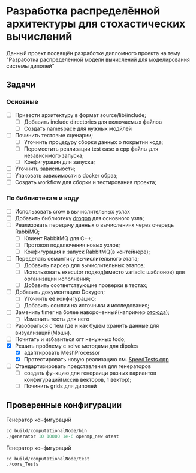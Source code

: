 # Разработка распределённой архитектуры для стохастических вычислений

Данный проект посвящён разработке дипломного проекта на тему "Разработка распределённой модели вычислений для моделирования системы диполей"


## Задачи
### Основные
- [ ] Привести архитектуру в формат source/lib/include;
  - [ ] Добавить include directories для включаемых файлов
  - [ ] Создать namespace для нужных модйлей
- [ ] Починить тестовые сценарии;
  - [ ] Уточнить процедуру сборки данных о покрытии кода;
  - [ ] Переместить реализации test case в сpp файлы для независимого запуска;
  - [ ] Конфигурация для запуска;
- [ ] Уточнить зависимости;
- [ ] Упаковать зависимости в docker образ;
- [ ] Создать workflow для сборки и тестирования проекта;
### По библиотекам и коду
- [ ] Использовать crow в вычислительных узлах
- [ ] Добавить библиотеку [drogon](https://github.com/drogonframework/drogon) для основного узла;
- [ ] Реализовать передачу данных о вычислениях через очередь RabbiMQ;
  - [ ] Клиент RabbitMQ для C++;
  - [ ] Протокол подключения новых узлов;
  - [ ] Конфигурация и запуск RabbitMQ(в контейнере);
- [ ] Переделать семантику вычислительного этапа;
  - [ ] Добавить парсер для вычислительных этапов;
  - [ ] Использовать executor подход(вместо variadic шаблонов) для организации исполнения;
  - [ ] Добавить соответствующие проверки в тестах;
- [ ] Добавить документацию Doxygen;
  - [ ] Уточнить её конфигурацию;
  - [ ] Добавить ссылки на источники и исследования;
- [ ] Заменить timer на более навороченный(например [отсюда](https://github.com/AlexanderMeynik/data_deduplication_service/blob/master/include/clockArray.h));
  - [ ] Изменить тесты для него
- [ ] Разобраться с тем где и как будем хранить данные для визуализаций(Мэши).
- [ ] Почитать и избавиться огт ненужных todo;
- [x] Решить проблему с solve методами для dipoles
  - [x] адаптировать MeshProcessor 
  - [x] Протестировать новую реализацию см. [SpeedTests.cpp](computationalNode%2Ftest%2Fmath_core%2FSpeedTests.cpp)
- [ ] Стандартизировать представления для генераторов
  - [ ] создать функцию для генераици разных вариантов конфигураций(мссив векторов, 1 вектор);
  - [ ] Починить grids для диполей
## Проверенные конфигурации
Генератор конфигураций
```c++
cd build/computationalNode/bin
./generator 10 10000 1e-6 openmp_new otest
```


Генератор конфигураций
```c++
cd build/computationalNode/test
./core_Tests
```